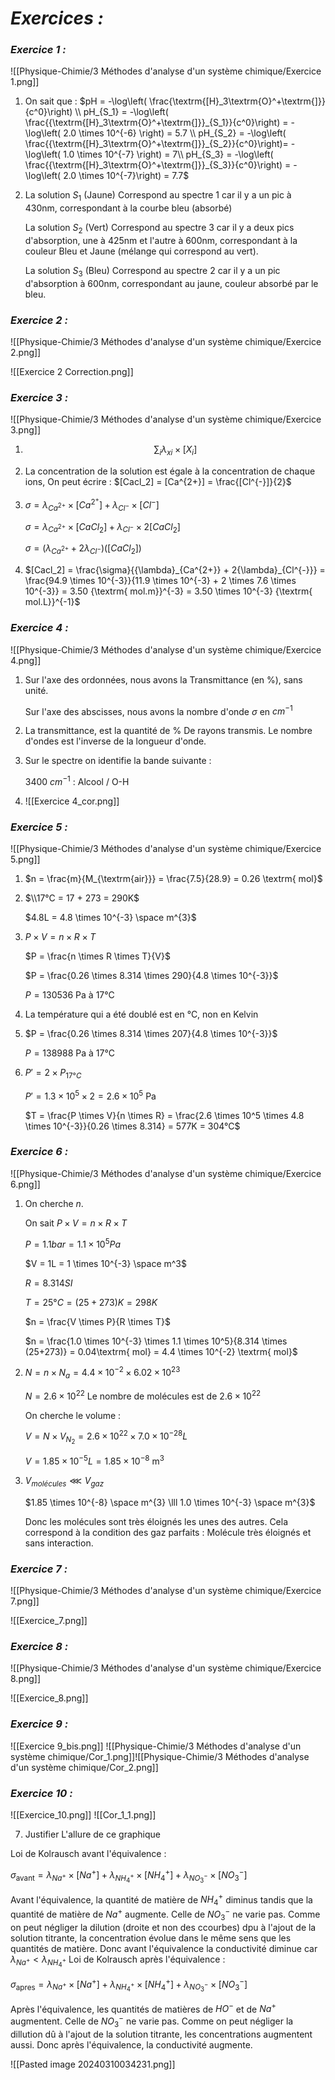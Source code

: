 # _**Exercices :**_

### _**Exercice 1 :**_

![[Physique-Chimie/3 Méthodes d'analyse d'un système chimique/Exercice 1.png]]


1. On sait que : $pH = -\log\left( \frac{\textrm{[H}_3\textrm{O}^+\textrm{]}}{c^0}\right) \\ pH_{S_1} = -\log\left( \frac{{\textrm{[H}_3\textrm{O}^+\textrm{]}}_{S_1}}{c^0}\right) = -\log\left( 2.0 \times 10^{-6} \right) = 5.7 \\ pH_{S_2} = -\log\left( \frac{{\textrm{[H}_3\textrm{O}^+\textrm{]}}_{S_2}}{c^0}\right)= -\log\left( 1.0 \times 10^{-7} \right) = 7\\ pH_{S_3} = -\log\left( \frac{{\textrm{[H}_3\textrm{O}^+\textrm{]}}_{S_3}}{c^0}\right) = -\log\left( 2.0 \times 10^{-7}\right) = 7.7$
2. La solution $S_1$ (Jaune) Correspond au spectre 1 car il y a un pic à 430nm, correspondant à la courbe bleu (absorbé)
   
   La solution $S_2$ (Vert) Correspond au spectre 3 car il y a deux pics d'absorption, une à 425nm et l'autre à 600nm, correspondant à la couleur Bleu et Jaune (mélange qui correspond au vert).

   La solution $S_3$ (Bleu) Correspond au spectre 2 car il y a un pic d'absorption à 600nm, correspondant au jaune, couleur absorbé par le bleu. 

### _**Exercice 2 :**_

![[Physique-Chimie/3 Méthodes d'analyse d'un système chimique/Exercice 2.png]]

![[Exercice 2 Correction.png]]

### _**Exercice 3 :**_

![[Physique-Chimie/3 Méthodes d'analyse d'un système chimique/Exercice 3.png]]

1. $$\sum_{i} {{\lambda}_x}_i \times [X_i]$$
2. La concentration de la solution est égale à la concentration de chaque ions, On peut écrire : $[Cacl_2] = [Ca^{2+}] = \frac{[Cl^{-}]}{2}$
3. $\sigma = {\lambda}_{Ca^{2+}} \times [Ca^{2^{+}}] + {\lambda}_{Cl^{-}} \times [Cl^{-}]$
 
	$\sigma = {\lambda}_{Ca^{2+}} \times [CaCl_2] + {\lambda}_{Cl^{-}} \times 2[CaCl_2]$
 
	$\sigma = ({\lambda}_{Ca^{2+}} + 2{\lambda}_{Cl^{-}})([CaCl_2])$

4. $[Cacl_2] = \frac{\sigma}{{\lambda}_{Ca^{2+}} + 2{\lambda}_{Cl^{-}}} = \frac{94.9 \times 10^{-3}}{11.9 \times 10^{-3} + 2 \times 7.6 \times 10^{-3}} = 3.50 {\textrm{ mol.m}}^{-3} = 3.50 \times 10^{-3} {\textrm{ mol.L}}^{-1}$

### _**Exercice 4 :**_

![[Physique-Chimie/3 Méthodes d'analyse d'un système chimique/Exercice 4.png]]

1. Sur l'axe des ordonnées, nous avons la Transmittance (en %), sans unité. 

	Sur l'axe des abscisses, nous avons la nombre d'onde $\sigma$ en $cm^{-1}$
	
2. La transmittance, est la quantité de % De rayons transmis. Le nombre d'ondes est l'inverse de la longueur d'onde.

3. Sur le spectre on identifie la bande suivante :

	3400 $cm^{-1}$ : Alcool / $\textrm{O-H}$
	
4. ![[Exercice 4_cor.png]]

### _**Exercice 5 :**_

![[Physique-Chimie/3 Méthodes d'analyse d'un système chimique/Exercice 5.png]]

1. $n = \frac{m}{M_{\textrm{air}}} = \frac{7.5}{28.9} = 0.26 \textrm{ mol}$

3. $\\17°C = 17 + 273 = 290K$

	$4.8L = 4.8 \times 10^{-3} \space m^{3}$
	
1. $P \times V = n \times R \times T$

	$P = \frac{n \times R \times T}{V}$ 
	
	$P = \frac{0.26 \times 8.314 \times 290}{4.8 \times 10^{-3}}$

	$P = 130 536 \textrm{ Pa à 17°C}$
4. La température qui a été doublé est en °C, non en Kelvin
5. $P = \frac{0.26 \times 8.314 \times 207}{4.8 \times 10^{-3}}$

	$P = 138 988 \textrm{ Pa à 17°C}$

6. $P' = 2 \times P_{17°C}$ 
   
   $P' = 1.3 \times 10^{5} \times 2 = 2.6 \times 10^5 \textrm{ Pa}$

	$T = \frac{P \times V}{n \times R} = \frac{2.6 \times 10^5 \times 4.8 \times 10^{-3}}{0.26 \times 8.314} = 577K = 304°C$

### _**Exercice 6 :**_

![[Physique-Chimie/3 Méthodes d'analyse d'un système chimique/Exercice 6.png]]

1. On cherche $n$.

	On sait $P \times V = n \times R \times T$ 

	$P = 1.1 bar = 1.1 \times 10^{5} Pa$

	$V = 1L = 1 \times 10^{-3} \space  m^3$

	$R = 8.314 SI$

	$T = 25°C = (25 + 273)K = 298K$

	$n = \frac{V \times P}{R \times T}$ 

	$n = \frac{1.0 \times 10^{-3} \times 1.1 \times 10^5}{8.314 \times (25+273)} = 0.04\textrm{ mol} = 4.4 \times 10^{-2} \textrm{ mol}$

2. $N = n \times N_a = 4.4 \times 10^{-2} \times 6.02 \times 10^{23}$ 

	$N = 2.6 \times 10^{22}$ 
	Le nombre de molécules est de $2.6 \times 10^{22}$

	On cherche le volume :

	$V = N \times V_{N_2} = 2.6 \times 10^{22} \times 7.0 \times 10^{-28} L$

	$V = 1.85 \times 10^{-5}L = 1.85 \times 10^{-8} \textrm{ m}^{3}$

3. $V_{molécules} \lll V_{gaz}$
 
	$1.85 \times 10^{-8} \space m^{3} \lll 1.0 \times 10^{-3} \space m^{3}$
	
	Donc les molécules sont très éloignés les unes des autres. Cela correspond à la condition des gaz parfaits : Molécule très éloignés et sans interaction. 
### _**Exercice 7 :**_

![[Physique-Chimie/3 Méthodes d'analyse d'un système chimique/Exercice 7.png]]

![[Exercice_7.png]]

### _**Exercice 8 :**_

![[Physique-Chimie/3 Méthodes d'analyse d'un système chimique/Exercice 8.png]]

![[Exercice_8.png]]

### _**Exercice 9 :**_

![[Exercice 9_bis.png]]
![[Physique-Chimie/3 Méthodes d'analyse d'un système chimique/Cor_1.png]]![[Physique-Chimie/3 Méthodes d'analyse d'un système chimique/Cor_2.png]]

### _**Exercice 10 :**_

![[Exercice_10.png]]
![[Cor_1_1.png]]

7. Justifier L'allure de ce graphique

Loi de Kolrausch avant l'équivalence : 

$\sigma_{\textrm{avant}} = \lambda_{Na^+} \times [Na^+] + \lambda_{NH_4^+} \times [{NH_4^+}] + \lambda_{NO_3^-} \times [{NO_3^-}]$

Avant l'équivalence, la quantité de matière de $NH_4^+$ diminus tandis que la quantité de matière de $Na^+$ augmente. Celle de $NO_3^-$ ne varie pas. Comme on peut négliger la dilution (droite et non des ccourbes) dpu à l'ajout de la solution titrante, la concentration évolue dans le même sens que les quantités de matière. Donc avant l'équivalence la conductivité diminue car $\lambda_{Na^+} < \lambda_{NH_4^+}$ 
Loi de Kolrausch après l'équivalence : 

$\sigma_{\textrm{apres}} = \lambda_{Na^+} \times [Na^+] + \lambda_{NH_4^+} \times [{NH_4^+}] + \lambda_{NO_3^-} \times [{NO_3^-}]$

Après l'équivalence, les quantités de matières de $HO^-$ et de $Na^+$ augmentent. Celle de $NO_3^-$ ne varie pas. Comme on peut négliger la dillution dû à l'ajout de la solution titrante, les concentrations augmentent aussi. Donc après l'équivalence, la conductivité augmente.

![[Pasted image 20240310034231.png]]